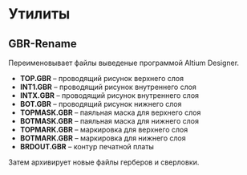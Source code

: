 # Утилиты

## GBR-Rename
Переименовывает файлы выведеные программой Altium Designer.
- **TOP.GBR** – проводящий рисунок верхнего слоя
- **INT1.GBR** – проводящий рисунок внутреннего слоя
- **INTХ.GBR** – проводящий рисунок внутреннего слоя
- **BOT.GBR** – проводящий рисунок нижнего слоя
- **TOPMASK.GBR** – паяльная маска для верхнего слоя
- **BOTMASK.GBR** – паяльная маска для нижнего слоя
- **TOPMARK.GBR** – маркировка для верхнего слоя
- **BOTMARK.GBR** – маркировка для нижнего слоя
- **BRDOUT.GBR** – контур печатной платы

Затем архивирует новые файлы герберов и сверловки.